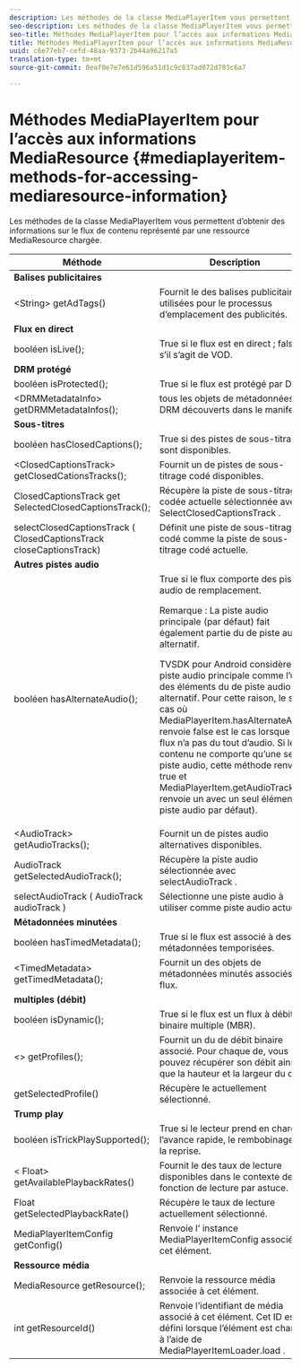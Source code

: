 ```yaml
---
description: Les méthodes de la classe MediaPlayerItem vous permettent d’obtenir des informations sur le flux de contenu représenté par une ressource MediaResource chargée.
seo-description: Les méthodes de la classe MediaPlayerItem vous permettent d’obtenir des informations sur le flux de contenu représenté par une ressource MediaResource chargée.
seo-title: Méthodes MediaPlayerItem pour l’accès aux informations MediaResource
title: Méthodes MediaPlayerItem pour l’accès aux informations MediaResource
uuid: c6e77eb7-cefd-48aa-9373-2b44a96217a5
translation-type: tm+mt
source-git-commit: 0eaf0e7e7e61d596a51d1c9c837ad072d703c6a7

---
```



# Méthodes MediaPlayerItem pour l’accès aux informations MediaResource {#mediaplayeritem-methods-for-accessing-mediaresource-information}

Les méthodes de la classe MediaPlayerItem vous permettent d’obtenir des informations sur le flux de contenu représenté par une ressource MediaResource chargée.

<table frame="all" colsep="1" rowsep="1" id="table_F6006A9167044AC087A6ECB20B8CCD5D"> 
 <thead> 
  <tr rowsep="1"> 
   <th colname="2" class="entry"> Méthode </th> 
   <th colname="3" class="entry"> Description </th> 
  </tr> 
 </thead>
 <tbody> 
  <tr rowsep="1"> 
   <td colname="2"> <b>Balises publicitaires</b> </td> 
   <td colname="3"> </td> 
  </tr> 
  <tr rowsep="1"> 
   <td colname="2"> <span class="codeph"> &lt;String&gt; getAdTags() </span> </td> 
   <td colname="3"> Fournit le des balises publicitaires utilisées pour le processus d’emplacement des publicités. </td> 
  </tr> 
  <tr rowsep="1"> 
   <td colname="2"> <b>Flux en direct</b> </td> 
   <td colname="3"> </td> 
  </tr> 
  <tr rowsep="1"> 
   <td colname="2"> <span class="codeph"> booléen isLive(); </span> </td> 
   <td colname="3"> True si le flux est en direct ; false s’il s’agit de VOD. </td> 
  </tr> 
  <tr rowsep="1"> 
   <td colname="2"> <b>DRM protégé</b> </td> 
   <td colname="3"> </td> 
  </tr> 
  <tr rowsep="1"> 
   <td colname="2"> <span class="codeph"> booléen isProtected(); </span> </td> 
   <td colname="3"> True si le flux est protégé par DRM. </td> 
  </tr> 
  <tr rowsep="1"> 
   <td colname="2"> <span class="codeph"> &lt;DRMMetadataInfo&gt; getDRMMetadataInfos(); </span> </td> 
   <td colname="3"> tous les objets de métadonnées DRM découverts dans le manifeste. </td> 
  </tr> 
  <tr rowsep="1"> 
   <td colname="2"> <b>Sous-titres</b> </td> 
   <td colname="3"> </td> 
  </tr> 
  <tr rowsep="1"> 
   <td colname="2"> <span class="codeph"> booléen hasClosedCaptions(); </span> </td> 
   <td colname="3"> True si des pistes de sous-titrage sont disponibles. </td> 
  </tr> 
  <tr rowsep="1"> 
   <td colname="2"> <span class="codeph"> &lt;ClosedCaptionsTrack&gt; getClosedCationsTracks(); </span> </td> 
   <td colname="3"> Fournit un  de pistes de sous-titrage codé disponibles. </td> 
  </tr> 
  <tr rowsep="1"> 
   <td colname="2"> <span class="codeph"> ClosedCaptionsTrack get SelectedClosedCaptionsTrack(); </span> </td> 
   <td colname="3"> Récupère la piste de sous-titrage codée actuelle sélectionnée avec <span class="codeph"> SelectClosedCaptionsTrack </span>. </td> 
  </tr> 
  <tr rowsep="1"> 
   <td colname="2"> <span class="codeph"> selectClosedCaptionsTrack ( ClosedCaptionsTrack closeCaptionsTrack) </span> </td> 
   <td colname="3"> Définit une piste de sous-titrage codé comme la piste de sous-titrage codé actuelle. </td> 
  </tr> 
  <tr rowsep="1"> 
   <td colname="2"> <b>Autres pistes audio</b> </td> 
   <td colname="3"> </td> 
  </tr> 
  <tr rowsep="1"> 
   <td colname="2"> <span class="codeph"> booléen hasAlternateAudio(); </span> </td> 
   <td colname="3"> True si le flux comporte des pistes audio de remplacement. <p>Remarque :  La piste audio principale (par défaut) fait également partie du de piste audio alternatif. </p> <p>TVSDK pour Android considère la piste audio principale comme l’un des éléments du de piste audio alternatif. Pour cette raison, le seul cas où <span class="codeph"> MediaPlayerItem.hasAlternateAudio </span> renvoie false est le cas lorsque le flux n’a pas du tout d’audio. Si le contenu ne comporte qu’une seule piste audio, cette méthode renvoie true et <span class="codeph"> MediaPlayerItem.getAudioTracks </span> renvoie un avec un seul élément (la piste audio par défaut). </p> </td> 
  </tr> 
  <tr rowsep="1"> 
   <td colname="2"> <span class="codeph"> &lt;AudioTrack&gt; getAudioTracks(); </span> </td> 
   <td colname="3"> Fournit un  de pistes audio alternatives disponibles. </td> 
  </tr> 
  <tr rowsep="1"> 
   <td colname="2"> <span class="codeph"> AudioTrack getSelectedAudioTrack(); </span> </td> 
   <td colname="3"> Récupère la piste audio sélectionnée avec <span class="codeph"> selectAudioTrack </span>. </td> 
  </tr> 
  <tr rowsep="1"> 
   <td colname="2"> <span class="codeph"> selectAudioTrack ( AudioTrack audioTrack ) </span> </td> 
   <td colname="3"> Sélectionne une piste audio à utiliser comme piste audio actuelle. </td> 
  </tr> 
  <tr rowsep="1"> 
   <td colname="2"> <b>Métadonnées minutées</b> </td> 
   <td colname="3"> </td> 
  </tr> 
  <tr rowsep="1"> 
   <td colname="2"> <span class="codeph"> booléen hasTimedMetadata(); </span> </td> 
   <td colname="3"> True si le flux est associé à des métadonnées temporisées. </td> 
  </tr> 
  <tr rowsep="1"> 
   <td colname="2"> <span class="codeph"> &lt;TimedMetadata&gt; getTimedMetadata(); </span> </td> 
   <td colname="3"> Fournit un des objets de métadonnées minutés associés au flux. </td> 
  </tr> 
  <tr rowsep="1"> 
   <td colname="2"> <b>multiples (débit)</b> </td> 
   <td colname="3"> </td> 
  </tr> 
  <tr rowsep="1"> 
   <td colname="2"> <span class="codeph"> booléen isDynamic(); </span> </td> 
   <td colname="3"> True si le flux est un flux à débit binaire multiple (MBR). </td> 
  </tr> 
  <tr rowsep="1"> 
   <td colname="2"> <span class="codeph"> &lt;&gt; getProfiles(); </span> </td> 
   <td colname="3"> Fournit un  du de débit binaire associé. Pour chaque  de, vous pouvez récupérer son débit ainsi que la hauteur et la largeur du  de. </td> 
  </tr> 
  <tr rowsep="1"> 
   <td colname="2"> <span class="codeph"> getSelectedProfile() </span> </td> 
   <td colname="3"> Récupère le  actuellement sélectionné. </td> 
  </tr> 
  <tr rowsep="1"> 
   <td colname="2"> <b>Trump play</b> </td> 
   <td colname="3"> </td> 
  </tr> 
  <tr rowsep="1"> 
   <td colname="2"> <span class="codeph"> booléen isTrickPlaySupported(); </span> </td> 
   <td colname="3"> True si le lecteur prend en charge l’avance rapide, le rembobinage et la reprise. </td> 
  </tr> 
  <tr rowsep="1"> 
   <td colname="2"> <span class="codeph"> &lt; Float&gt; getAvailablePlaybackRates() </span> </td> 
   <td colname="3"> Fournit le des taux de lecture disponibles dans le contexte de la fonction de lecture par astuce. </td> 
  </tr> 
  <tr rowsep="1"> 
   <td colname="2"> <span class="codeph"> Float getSelectedPlaybackRate() </span> </td> 
   <td colname="3"> Récupère le taux de lecture actuellement sélectionné. </td> 
  </tr> 
  <tr rowsep="1"> 
   <td colname="2"> <span class="codeph"> MediaPlayerItemConfig getConfig() </span> </td> 
   <td colname="3"> Renvoie l’ <span class="codeph"> instance MediaPlayerItemConfig </span> associée à cet élément. </td> 
  </tr> 
  <tr rowsep="1"> 
   <td colname="2"> <b>Ressource média</b> </td> 
   <td colname="3"> </td> 
  </tr> 
  <tr rowsep="1"> 
   <td colname="2"> <span class="codeph"> MediaResource getResource(); </span> </td> 
   <td colname="3"> Renvoie la ressource média associée à cet élément. </td> 
  </tr> 
  <tr rowsep="0"> 
   <td colname="2"> <span class="codeph"> int getResourceId() </span> </td> 
   <td colname="3"> Renvoie l’identifiant de média associé à cet élément. Cet ID est défini lorsque l’élément est chargé à l’aide de <span class="codeph"> MediaPlayerItemLoader.load </span>. </td> 
  </tr> 
 </tbody> 
</table>
